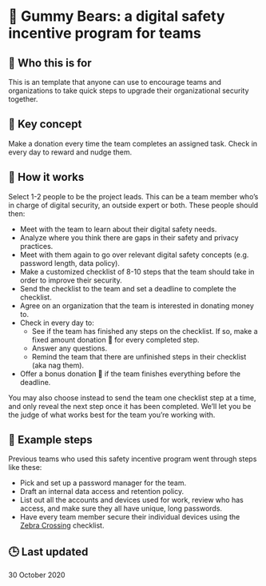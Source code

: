 # 🍬 Gummy Bears: a digital safety incentive program for teams

## 🤔 Who this is for

This is an template that anyone can use to encourage teams and organizations to take quick steps to upgrade their organizational security together.

## 🔑 Key concept

Make a donation every time the team completes an assigned task. Check in every day to reward and nudge them.

## 🧠 How it works

Select 1-2 people to be the project leads. This can be a team member who’s in charge of digital security, an outside expert or both. These people should then:

- Meet with the team to learn about their digital safety needs.
- Analyze where you think there are gaps in their safety and privacy practices.
- Meet with them again to go over relevant digital safety concepts (e.g. password length, data policy).
- Make a customized checklist of 8-10 steps that the team should take in order to improve their security.
- Send the checklist to the team and set a deadline to complete the checklist.
- Agree on an organization that the team is interested in donating money to.
- Check in every day to:
  - See if the team has finished any steps on the checklist. If so, make a fixed amount donation 🍬 for every completed step.
  - Answer any questions.
  - Remind the team that there are unfinished steps in their checklist (aka nag them).
- Offer a bonus donation 🍬 if the team finishes everything before the deadline.

You may also choose instead to send the team one checklist step at a time, and only reveal the next step once it has been completed. We’ll let you be the judge of what works best for the team you’re working with.

## 🐾 Example steps

Previous teams who used this safety incentive program went through steps like these:

- Pick and set up a password manager for the team.
- Draft an internal data access and retention policy.
- List out all the accounts and devices used for work, review who has access, and make sure they all have unique, long passwords.
- Have every team member secure their individual devices using the [Zebra Crossing](https://github.com/narwhalacademy/zebra-crossing) checklist.

## 🕒 Last updated

30 October 2020

